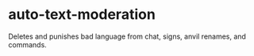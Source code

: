 # auto-text-moderation
Deletes and punishes bad language from chat, signs, anvil renames, and commands.
